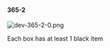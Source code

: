 #### 365-2
![dev-365-2-0.png](https://github.com/lil-lab/nlvr/raw/master/nlvr/dev/images/2/dev-365-2-0.png "dev-365-2-0.png")

Each box has at least 1 black item